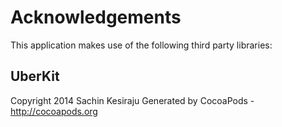 # Acknowledgements
This application makes use of the following third party libraries:

## UberKit

Copyright 2014 Sachin Kesiraju
Generated by CocoaPods - http://cocoapods.org
